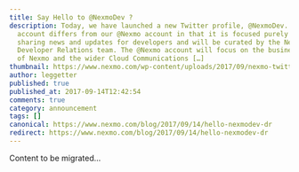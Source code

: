 ```yaml
---
title: Say Hello to @NexmoDev ?
description: Today, we have launched a new Twitter profile, @NexmoDev. This
  account differs from our @Nexmo account in that it is focused purely on
  sharing news and updates for developers and will be curated by the Nexmo
  Developer Relations team. The @Nexmo account will focus on the business side
  of Nexmo and the wider Cloud Communications […]
thumbnail: https://www.nexmo.com/wp-content/uploads/2017/09/nexmo-twitter-banner.png
author: leggetter
published: true
published_at: 2017-09-14T12:42:54
comments: true
category: announcement
tags: []
canonical: https://www.nexmo.com/blog/2017/09/14/hello-nexmodev-dr
redirect: https://www.nexmo.com/blog/2017/09/14/hello-nexmodev-dr
---
```

Content to be migrated...